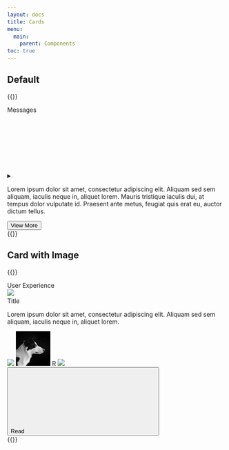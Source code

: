 ```yaml
---
layout: docs
title: Cards
menu:
  main:
    parent: Components
toc: true
---
```


## Default
{{<example>}}
<div class="row">
  <div class="col-md-8">
    <div class="card">
      <div class="card-header">
        <div class="card-title">
          Messages
        </div>
        <details class="dropdown">
          <summary>
            <svg class="icon">
              <use xlink:href="/assets/icons/feather.svg#more-vertical"/>
            </svg>
          </summary>
          <ul class="dropdown-content">
            <li><a class="dropdown-item" href="#">First item</a></li>
            <li><a class="dropdown-item" href="#">Second item</a></li>
            <li><a class="dropdown-item" href="#">Third item</a></li>
          </ul>
        </details>
      </div>
      <div class="card-body">
        <p>
          Lorem ipsum dolor sit amet, consectetur adipiscing elit. Aliquam sed sem aliquam, iaculis neque in, aliquet lorem. Mauris tristique iaculis dui, at tempus dolor vulputate id. Praesent ante metus, feugiat quis erat eu, auctor dictum tellus.
        </p>
      </div>
      <div class="card-footer">
        <button class="btn btn-clear">View More</button>
      </div>
    </div>
  </div>
</div>
{{</example>}}


## Card with Image
{{<example>}}
<div class="row">
  <div class="col-md-8">
    <div class="card">
      <div class="tag tag-absolute">
        User Experience
      </div>
      <img src="/assets/img/card-img.svg">
      <div class="card-header">
        <div class="card-title">Title</div>
      </div>
      <div class="card-body">
        <p>
          Lorem ipsum dolor sit amet, consectetur adipiscing elit. Aliquam sed sem aliquam, iaculis neque in, aliquet lorem.
        </p>
      </div>
      <div class="card-footer">
        <div class="avatar-group">
          <span class="avatar avatar-small">
            <img src="/assets/img/avatar-01.jpeg">
          </span>
          <span class="avatar avatar-small">
            <img src="/assets/img/avatar.jpeg">
          </span>
          <span class="avatar avatar-small">R</span>
          <span class="avatar avatar-small">
            <img src="/assets/img/avatar-02.jpeg">
          </span>
        </div>
        <button class="btn">Read <svg class="icon"><use xlink:href="/assets/icons/feather.svg#plus"/></svg></button>
      </div>
    </div>
  </div>
</div>
{{</example>}}
